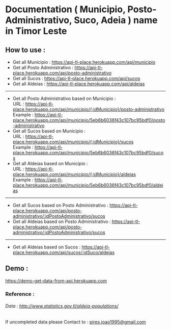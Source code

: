 # Documentation ( Municipio, Posto-Administrativo, Suco, Adeia ) name in Timor Leste

## How to use :

- Get all Municipio : https://api-tl-place.herokuapp.com/api/municipio
- Get all Posto Administrativo : https://api-tl-place.herokuapp.com/api/posto-administrativo
- Get all Sucos : https://api-tl-place.herokuapp.com/api/sucos
- Get all Aldeias : https://api-tl-place.herokuapp.com/api/aldeias

---

- Get all Posto Administrativo based on Municipio : <br />
    URL :  <https://api-tl-place.herokuapp.com/api/municipio/{:idMunicipio}/posto-administrativo> <br />
    Example : https://api-tl-place.herokuapp.com/api/municipio/5eb6b6036f43c107bc95bdf0/posto-administrativo  <br />
- Get all Sucos based on Municipio :  <br />
    URL : https://api-tl-place.herokuapp.com/api/municipio/{:idMunicipio}/sucos <br />
    Example : https://api-tl-place.herokuapp.com/api/municipio/5eb6b6036f43c107bc95bdf0/sucos <br />
- Get all Aldeias based on Municipio : <br />
    URL :  https://api-tl-place.herokuapp.com/api/municipio/{:idMunicipio}/aldeias <br />
    Example : https://api-tl-place.herokuapp.com/api/municipio/5eb6b6036f43c107bc95bdf0/aldeias <br />

---

- Get all Sucos based on Posto Administrativo : https://api-tl-place.herokuapp.com/api/posto-administrativo/:idPostoAdministrativo/sucos
- Get all Aldeias based on Posto Administrativo : https://api-tl-place.herokuapp.com/api/posto-administrativo/:idPostoAdministrativo/sucos

---

- Get all Aldeias based on Sucos : https://api-tl-place.herokuapp.com/api/sucos/:idSuco/aldeias

## Demo : 
 https://demo-get-data-from-api.herokuapp.com

### Reference :

###### Data : http://www.statistics.gov.tl/aldeia-populations/

If uncompleted data please Contact to : pires.joao1995@gmail.com

